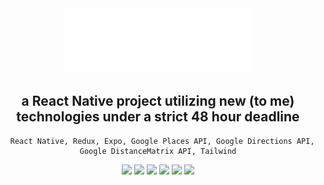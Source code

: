 <div align='center'><img src='/assets/mapperlogowhite.png' width='300px'>

## a React Native project utilizing new (to me) technologies under a strict 48 hour deadline

```
  React Native, Redux, Expo, Google Places API, Google Directions API, Google DistanceMatrix API, Tailwind
```

<img src='https://user-images.githubusercontent.com/91905768/151445128-ebaafff3-98a4-45a6-9151-33f0ab11be3e.png' width='150px'> <img src='https://user-images.githubusercontent.com/91905768/151445979-15b2c555-b7bc-497c-a839-4bc2727336b7.png' width='150px'> <img src='https://user-images.githubusercontent.com/91905768/151446441-0258d4c7-4d0d-4fc7-9d27-c0028c242a05.png' width='150px'>
<img src='https://user-images.githubusercontent.com/91905768/151446547-4a88861a-8c1d-43fd-95b3-c6041c942437.png' width='150px'>
<img src='https://user-images.githubusercontent.com/91905768/151446697-2ea3a7ec-469d-4d4b-a43a-4fe295160ba1.png' width='150px'>
<img src='https://user-images.githubusercontent.com/91905768/151446821-e80bb2ec-fbc9-4205-a66c-b284dbd2b71f.png' width='150px'>

 </div>
